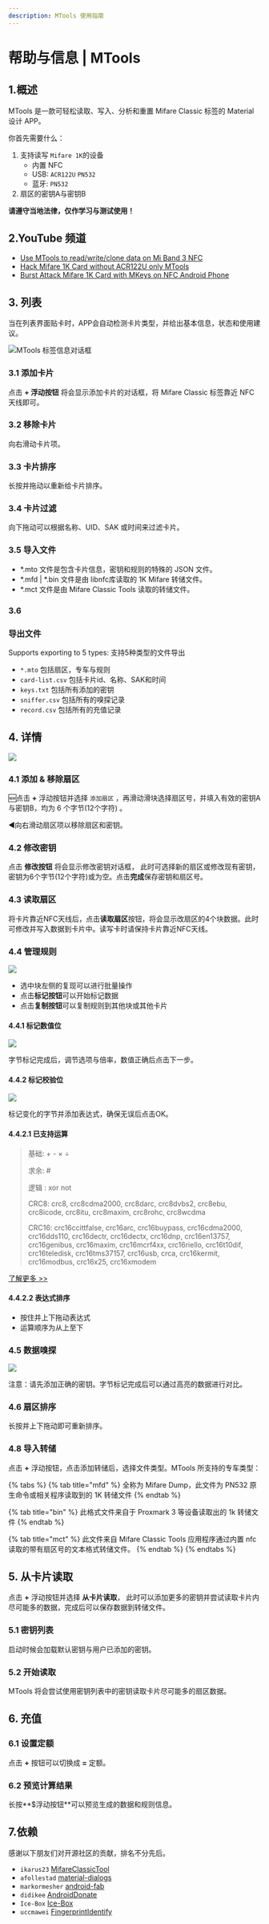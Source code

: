 ```yaml
---
description: MTools 使用指南
---
```


# 帮助与信息 \| MTools

## 1.概述

MTools 是一款可轻松读取、写入、分析和重置 Mifare Classic 标签的 Material 设计 APP。

你首先需要什么：

1. 支持读写 `Mifare 1K`的设备 
   * 内置 NFC
   * USB:  `ACR122U`   `PN532`
   * 蓝牙:  `PN532`
2. 扇区的密钥A与密钥B

**请遵守当地法律，仅作学习与测试使用！**

## 2.YouTube 频道

* [Use MTools to read/write/clone data on Mi Band 3 NFC](https://youtu.be/1Bl-FFALNic)
* [Hack Mifare 1K Card without ACR122U only MTools](https://youtu.be/hEwhJWAt3a8)
* [Burst Attack Mifare 1K Card with MKeys on NFC Android Phone](https://youtu.be/CKSBDwRg7Wo)

## 3. 列表

当在列表界面贴卡时，APP会自动检测卡片类型，并给出基本信息，状态和使用建议。

![MTools &#x6807;&#x7B7E;&#x4FE1;&#x606F;&#x5BF9;&#x8BDD;&#x6846;](.gitbook/assets/mtools-tag-info-dialog.png)

### 3.1 添加卡片

点击 **+ 浮动按钮** 将会显示添加卡片的对话框，将 Mifare Classic 标签靠近 NFC天线即可。

### 3.2 移除卡片

向右滑动卡片项。

### 3.3 卡片排序

长按并拖动以重新给卡片排序。

### 3.4 卡片过滤

向下拖动可以根据名称、UID、SAK 或时间来过滤卡片。

### 3.5 导入文件

* \*.mto 文件是包含卡片信息，密钥和规则的特殊的 JSON 文件。
* \*.mfd \| \*.bin 文件是由 libnfc库读取的 1K Mifare 转储文件。
* \*.mct 文件是由 Mifare Classic Tools 读取的转储文件。

### 3.6 

### 导出文件

Supports exporting to  5 types: 支持5种类型的文件导出

* `*.mto` 包括扇区，专车与规则
* `card-list.csv` 包括卡片id、名称、SAK和时间
* `keys.txt` 包括所有添加的密钥
* `sniffer.csv` 包括所有的嗅探记录
* `record.csv` 包括所有的充值记录

## 4. 详情

![](.gitbook/assets/button_func%20%281%29.jpeg)

### 4.1 添加 & 移除扇区

🆕点击  **+** 浮动按钮并选择 `添加扇区` ，再滑动滑块选择扇区号，并填入有效的密钥A 与密钥B，均为 6 个字节\(12个字符\) 。

◀向右滑动扇区项以移除扇区和密钥。

### 4.2 修改密钥

点击 **修改按钮** 将会显示修改密钥对话框， 此时可选择新的扇区或修改现有密钥， 密钥为6个字节\(12个字符\)或为空。点击**完成**保存密钥和扇区号。

### 4.3 读取扇区

将卡片靠近NFC天线后，点击**读取扇区**按钮，将会显示改扇区的4个块数据。此时可修改并写入数据到卡片中。读写卡时请保持卡片靠近NFC天线。

### 4.4 管理规则

![](.gitbook/assets/mt-handle-block.jpg)

* 选中块左侧的复现可以进行批量操作
* 点击**标记按钮**可以开始标记数据
* 点击**复制按钮**可以复制规则到其他块或其他卡片

#### **4.4.1 标记数值位**

![](.gitbook/assets/mark_money.jpeg)

字节标记完成后，调节选项与倍率，数值正确后点击下一步。

#### **4.4.2 标记校验位**

![](.gitbook/assets/mark_check.jpeg)

标记变化的字节并添加表达式，确保无误后点击OK。

#### **4.4.2.1 已支持运算**

> 基础: + - × ÷
>
> 求余: \#
>
> 逻辑 : xor not
>
> CRC8: crc8, crc8cdma2000, crc8darc, crc8dvbs2, crc8ebu, crc8icode, crc8itu, crc8maxim, crc8rohc, crc8wcdma
>
> CRC16: crc16ccittfalse, crc16arc, crc16buypass, crc16cdma2000, crc16dds110, crc16dectr, crc16dectx, crc16dnp, crc16en13757, crc16genibus, crc16maxim, crc16mcrf4xx, crc16riello, crc16t10dif, crc16teledisk, crc16tms37157, crc16usb, crca, crc16kermit, crc16modbus, crc16x25, crc16xmodem

[了解更多 &gt;&gt;](mtools-app/help-or-add-expression.md#example)

#### **4.4.2.2 表达式排序**

* 按住并上下拖动表达式
* 运算顺序为从上至下

### 4.5 数据嗅探

![](.gitbook/assets/tips_sniffer.jpg)

注意：请先添加正确的密钥。字节标记完成后可以通过高亮的数据进行对比。

### 4.6 扇区排序

长按并上下拖动即可重新排序。

### 4.8 导入转储

点击  **+** 浮动按钮，点击添加转储后，选择文件类型。MTools 所支持的专车类型：

{% tabs %}
{% tab title="mfd" %}
全称为 Mifare Dump，此文件为 PN532 原生命令或相关程序读取到的 1K 转储文件
{% endtab %}

{% tab title="bin" %}
此格式文件来自于 Proxmark 3 等设备读取出的 1k 转储文件
{% endtab %}

{% tab title="mct" %}
此文件来自 Mifare Classic Tools 应用程序通过内置 nfc读取的带有扇区号的文本格式转储文件。
{% endtab %}
{% endtabs %}

## 5. 从卡片读取

点击  **+** 浮动按钮并选择 **从卡片读取**， 此时可以添加更多的密钥并尝试读取卡片内尽可能多的数据，完成后可以保存数据到转储文件。

### 5.1 密钥列表

启动时候会加载默认密钥与用户已添加的密钥。

### 5.2 开始读取

MTools 将会尝试使用密钥列表中的密钥读取卡片尽可能多的扇区数据。

## 6. 充值

### 6.1 设置定额

点击 **+** 按钮可以切换成 **=** 定额。 

### 6.2 预览计算结果

长按**$浮动按钮**可以预览生成的数据和规则信息。

## 7.依赖

感谢以下朋友们对开源社区的贡献，排名不分先后。

* `ikarus23` [MifareClassicTool](https://github.com/ikarus23/MifareClassicTool)  
* `afollestad` [material-dialogs](https://github.com/afollestad/material-dialogs)  
* `markormesher` [android-fab](https://github.com/markormesher/android-fab)  
* `didikee` [AndroidDonate](https://github.com/didikee/AndroidDonate)  
* `Ice-Box` [Ice-Box](http://catchingnow.com)  
* `uccmawei` [FingerprintIdentify](https://github.com/uccmawei/FingerprintIdentify)

